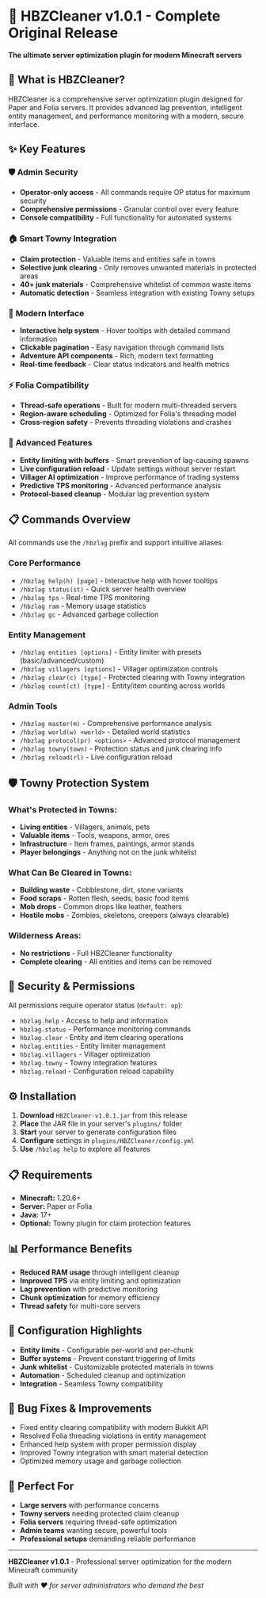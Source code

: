 # 🎉 HBZCleaner v1.0.1 - Complete Original Release

**The ultimate server optimization plugin for modern Minecraft servers**

## 🚀 What is HBZCleaner?

HBZCleaner is a comprehensive server optimization plugin designed for Paper and Folia servers. It provides advanced lag prevention, intelligent entity management, and performance monitoring with a modern, secure interface.

## ✨ Key Features

### 🛡️ **Admin Security**
- **Operator-only access** - All commands require OP status for maximum security
- **Comprehensive permissions** - Granular control over every feature
- **Console compatibility** - Full functionality for automated systems

### 🏠 **Smart Towny Integration**
- **Claim protection** - Valuable items and entities safe in towns
- **Selective junk clearing** - Only removes unwanted materials in protected areas
- **40+ junk materials** - Comprehensive whitelist of common waste items
- **Automatic detection** - Seamless integration with existing Towny setups

### 🎨 **Modern Interface**
- **Interactive help system** - Hover tooltips with detailed command information
- **Clickable pagination** - Easy navigation through command lists
- **Adventure API components** - Rich, modern text formatting
- **Real-time feedback** - Clear status indicators and health metrics

### ⚡ **Folia Compatibility**
- **Thread-safe operations** - Built for modern multi-threaded servers
- **Region-aware scheduling** - Optimized for Folia's threading model
- **Cross-region safety** - Prevents threading violations and crashes

### 🔧 **Advanced Features**
- **Entity limiting with buffers** - Smart prevention of lag-causing spawns
- **Live configuration reload** - Update settings without server restart
- **Villager AI optimization** - Improve performance of trading systems
- **Predictive TPS monitoring** - Advanced performance analysis
- **Protocol-based cleanup** - Modular lag prevention system

## 📋 Commands Overview

All commands use the `/hbzlag` prefix and support intuitive aliases:

### Core Performance
- `/hbzlag help(h) [page]` - Interactive help with hover tooltips
- `/hbzlag status(st)` - Quick server health overview
- `/hbzlag tps` - Real-time TPS monitoring
- `/hbzlag ram` - Memory usage statistics
- `/hbzlag gc` - Advanced garbage collection

### Entity Management
- `/hbzlag entities [options]` - Entity limiter with presets (basic/advanced/custom)
- `/hbzlag villagers [options]` - Villager optimization controls
- `/hbzlag clear(c) [type]` - Protected clearing with Towny integration
- `/hbzlag count(ct) [type]` - Entity/item counting across worlds

### Admin Tools
- `/hbzlag master(m)` - Comprehensive performance analysis
- `/hbzlag world(w) <world>` - Detailed world statistics
- `/hbzlag protocol(pr) <options>` - Advanced protocol management
- `/hbzlag towny(town)` - Protection status and junk clearing info
- `/hbzlag reload(rl)` - Live configuration reload

## 🛡️ Towny Protection System

### What's Protected in Towns:
- **Living entities** - Villagers, animals, pets
- **Valuable items** - Tools, weapons, armor, ores
- **Infrastructure** - Item frames, paintings, armor stands
- **Player belongings** - Anything not on the junk whitelist

### What Can Be Cleared in Towns:
- **Building waste** - Cobblestone, dirt, stone variants
- **Food scraps** - Rotten flesh, seeds, basic food items
- **Mob drops** - Common drops like leather, feathers
- **Hostile mobs** - Zombies, skeletons, creepers (always clearable)

### Wilderness Areas:
- **No restrictions** - Full HBZCleaner functionality
- **Complete clearing** - All entities and items can be removed

## 🔐 Security & Permissions

All permissions require operator status (`default: op`):

- `hbzlag.help` - Access to help and information
- `hbzlag.status` - Performance monitoring commands
- `hbzlag.clear` - Entity and item clearing operations
- `hbzlag.entities` - Entity limiter management
- `hbzlag.villagers` - Villager optimization
- `hbzlag.towny` - Towny integration features
- `hbzlag.reload` - Configuration reload capability

## ⚙️ Installation

1. **Download** `HBZCleaner-v1.0.1.jar` from this release
2. **Place** the JAR file in your server's `plugins/` folder
3. **Start** your server to generate configuration files
4. **Configure** settings in `plugins/HBZCleaner/config.yml`
5. **Use** `/hbzlag help` to explore all features

## 📋 Requirements

- **Minecraft:** 1.20.6+
- **Server:** Paper or Folia
- **Java:** 17+
- **Optional:** Towny plugin for claim protection features

## 📊 Performance Benefits

- **Reduced RAM usage** through intelligent cleanup
- **Improved TPS** via entity limiting and optimization
- **Lag prevention** with predictive monitoring
- **Chunk optimization** for memory efficiency
- **Thread safety** for multi-core servers

## 🔄 Configuration Highlights

- **Entity limits** - Configurable per-world and per-chunk
- **Buffer systems** - Prevent constant triggering of limits
- **Junk whitelist** - Customizable protected materials in towns
- **Automation** - Scheduled cleanup and optimization
- **Integration** - Seamless Towny compatibility

## 🐛 Bug Fixes & Improvements

- Fixed entity clearing compatibility with modern Bukkit API
- Resolved Folia threading violations in entity management
- Enhanced help system with proper permission display
- Improved Towny integration with smart material detection
- Optimized memory usage and garbage collection

## 🎯 Perfect For

- **Large servers** with performance concerns
- **Towny servers** needing protected claim cleanup
- **Folia servers** requiring thread-safe optimization
- **Admin teams** wanting secure, powerful tools
- **Professional setups** demanding reliable performance

---

**HBZCleaner v1.0.1** - Professional server optimization for the modern Minecraft community

*Built with ❤️ for server administrators who demand the best*

